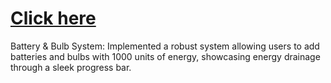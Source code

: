 # [Click here](https://battery-bulb-simulation.vercel.app/)

Battery & Bulb System: Implemented a robust system allowing users to add batteries and bulbs with 1000 units of energy, showcasing energy drainage through a sleek progress bar.
